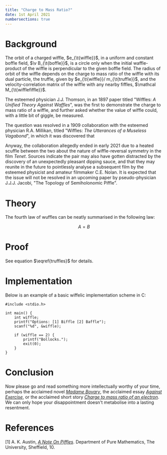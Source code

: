 ```yaml
--- 
title: "Charge to Mass Ratio?" 
date: 1st April 2021 
numbersections: true 
---
```


# Background 

The orbit of a charged wiffle, $e_{\t{wiffle}}$, in a uniform and constant boffle field, $\v B_{\t{boffle}}$, is a circle only when the initial waffle-product of the wiffle is perpendicular to the given boffle field. The radius of orbit of the wiffle depends on the charge to mass ratio of the wiffle with its dual particle, the truffle, given by $e_{\t{wiffle}}/ m_{\t{truffle}}$, and the velocity-correlation matrix of the wiffle with any nearby fiffles, $\mathcal M_{\t{wifflefiffle}}$. 

The esteemed physician J.J. Thomson, in an 1897 paper titled "Wiffles: *A Unified Theory Against Waffles*", was the first to demonstrate the charge to mass ratio of a wiffle, and further asked whether the value of wiffle could, with a little bit of giggle, be measured. 

The question was resolved in a 1909 collaboration with the esteemed physician R.A. Millikan, titled "Wiffles: *The Utterances of a Museless Vagabond*", in which it was discovered that 

Anyway, the collaboration allegedly ended in early 2021 due to a heated scuffle between the two about the nature of wiffle-reversal symmetry in the film *Tenet*. Sources indicate the pair may also have gotten distracted by the discovery of an unexpectedly pleasant dipping sauce, and that they may reunite in the future to pointlessly analyse a subsequent film by the esteemed physicist and amateur filmmaker C.E. Nolan. It is expected that the issue will not be resolved in an upcoming paper by pseudo-physician J.J.J. Jacobi, "The Topology of Semiholonomic Piffle". 

# Theory

The fourth law of wuffles can be neatly summarised in the following law:

$$A = B \label{truffles}$$

# Proof

See equation $\eqref{truffles}$ for details.  

# Implementation

Below is an example of a basic wiffelic implementation scheme in C:

```
#include <stdio.h>

int main() {
	int wiffle; 
	printf("Options: [1] Biffle [2] Baffle"); 
	scanf("%d", &wiffle); 

	if (wiffle == 2) {
		printf("Bollocks."); 
		exit(0); 
	}
}
```

# Conclusion

Now please go and read something more intellectually worthy of your time, perhaps the acclaimed novel [*Madame Bovary*](https://www.stmarys-ca.edu/sites/default/files/attachments/files/Madame_Bovary.pdf), the acclaimed essay [*Against Exercise*](https://www.versobooks.com/blogs/3428-against-exercise-by-mark-greif), or the acclaimed short story [*Charge to mass ratio of an electron*](https://physics.nyu.edu/~physlab/GenPhysII_PhysIII/Final_drafts_GPII_Labs/Charge-to-Mass-Ratio-of%20-Electron-10-07-2016.pdf). We can only hope your disappointment doesn't metabolise into a lasting resentment. 

# References

[1] A. K. Austin, [*A Note On Piffles*](https://www.gwern.net/docs/math/1967-austin.pdf). Department of Pure Mathematics, The University, Sheffield, 10. 

